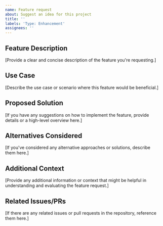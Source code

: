 ```yaml
---
name: Feature request
about: Suggest an idea for this project
title: ''
labels: 'Type: Enhancement'
assignees: ''
---
```


## Feature Description

[Provide a clear and concise description of the feature you're requesting.]

## Use Case

[Describe the use case or scenario where this feature would be beneficial.]

## Proposed Solution

[If you have any suggestions on how to implement the feature, provide details or a high-level overview here.]

## Alternatives Considered

[If you've considered any alternative approaches or solutions, describe them here.]

## Additional Context

[Provide any additional information or context that might be helpful in understanding and evaluating the feature request.]

## Related Issues/PRs

[If there are any related issues or pull requests in the repository, reference them here.]

